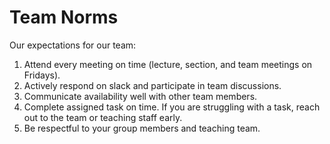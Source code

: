 # Team Norms

Our expectations for our team:

1. Attend every meeting on time (lecture, section, and team meetings on Fridays).
2. Actively respond on slack and participate in team discussions.
3. Communicate availability well with other team members. 
4. Complete assigned task on time. If you are struggling with a task, reach out to the team or teaching staff early.
5. Be respectful to your group members and teaching team.
